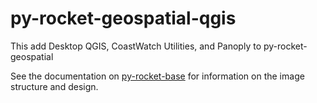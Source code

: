 # py-rocket-geospatial-qgis

This add Desktop QGIS, CoastWatch Utilities, and Panoply to py-rocket-geospatial

See the documentation on [py-rocket-base](https://nmfs-opensci.github.io/py-rocket-base/) for information on the image structure and design.